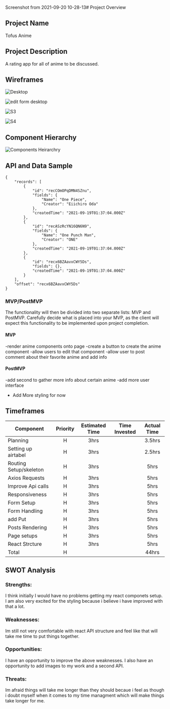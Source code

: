 Screenshot from 2021-09-20 10-28-13# Project Overview

## Project Name

Tofus Anime

## Project Description

A rating app for all of anime to be discussed.

## Wireframes

![Desktop](https://user-images.githubusercontent.com/88213280/134072821-4cda00d2-2460-4302-b955-eb1c6da815df.jpg)


![edit form desktop](https://user-images.githubusercontent.com/88213280/134072827-c5c45f35-56e9-4304-925c-87655ecb714a.jpg)


![S3](https://user-images.githubusercontent.com/88213280/134049267-60878d9c-18fe-4c54-bca3-d43bda025576.jpg)


![S4](https://user-images.githubusercontent.com/88213280/134049284-73d59da4-ff48-415d-9ad2-3f0c180c1d98.jpg)

## Component Hierarchy

![Components Heirarchry](https://user-images.githubusercontent.com/88213280/134052160-ff552031-0d17-4c8c-9983-fbe4b6f17fe5.jpg)

## API and Data Sample
```
{
    "records": [
        {
            "id": "recCOmOPqDMN4SZnu",
            "fields": {
                "Name": "One Piece",
                "Creator": "Eiichiro Oda"
            },
            "createdTime": "2021-09-19T01:37:04.000Z"
        },
        {
            "id": "recASzRcYN16QN6N9",
            "fields": {
                "Name": "One Punch Man",
                "Creator": "ONE"
            },
            "createdTime": "2021-09-19T01:37:04.000Z"
        },
        {
            "id": "recx6BZAavxCWY5Ds",
            "fields": {},
            "createdTime": "2021-09-19T01:37:04.000Z"
        }
    ],
    "offset": "recx6BZAavxCWY5Ds"
}
```
### MVP/PostMVP

The functionality will then be divided into two separate lists: MVP and PostMVP.  Carefully decide what is placed into your MVP, as the client will expect this functionality to be implemented upon project completion.  

#### MVP 
-render anime components onto page
-create a button to create the anime component
-allow users to edit that component
-allow user to post comment about their favorite anime and add info

#### PostMVP  
-add second to gather more info about certain anime
-add more user interface
- Add More styling for now
## Timeframes

| Component | Priority | Estimated Time | Time Invested | Actual Time |
| --- | :---: |  :---: | :---: | :---: |
| Planning | H | 3hrs|  | 3.5hrs |
| Setting up airtabel | H | 3hrs| | 2.5hrs |
| Routing Setup/skeleton| H | 3hrs|  | 5hrs |
| Axios Requests| H | 3hrs|  | 5hrs |
| Improve Api calls| H | 3hrs|  | 5hrs |
| Responsiveness| H | 3hrs|  | 5hrs |
| Form Setup| H | 3hrs|  | 5hrs |
| Form Handling| H | 3hrs| | 5hrs |
| add Put| H | 3hrs|  | 5hrs |
| Posts Rendering| H | 3hrs|| 5hrs |
| Page setups| H | 3hrs| | 5hrs |
| React Strcture| H | 3hrs| | 5hrs |
| Total| H | | | 44hrs |


## SWOT Analysis

### Strengths:
I think initially I would have no problems getting my react componets setup. I am also very excited for the styling because i believe i have improved with that a lot.
### Weaknesses:
Im still not very comfortable with react API structure and feel like that will take me time to put things together.

### Opportunities:
I have an opportunity to improve the above weaknesses. I also have an opportunity to add images to my work and a second API.
### Threats:
Im afraid things will take me longer than they should becaue i feel as though i doubt myself when it comes to my time managment which will make things take longer for me.
